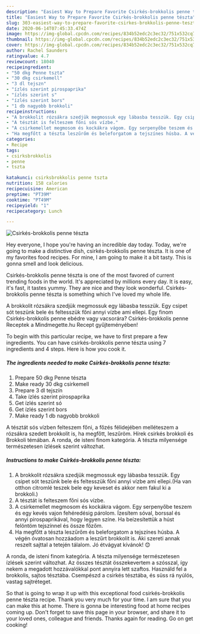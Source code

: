 ```yaml
---
description: "Easiest Way to Prepare Favorite Csirkés-brokkolis penne tészta"
title: "Easiest Way to Prepare Favorite Csirkés-brokkolis penne tészta"
slug: 303-easiest-way-to-prepare-favorite-csirkes-brokkolis-penne-teszta
date: 2020-06-14T07:45:33.474Z
image: https://img-global.cpcdn.com/recipes/834b52edc2c3ec32/751x532cq70/csirkes-brokkolis-penne-teszta-recept-foto.jpg
thumbnail: https://img-global.cpcdn.com/recipes/834b52edc2c3ec32/751x532cq70/csirkes-brokkolis-penne-teszta-recept-foto.jpg
cover: https://img-global.cpcdn.com/recipes/834b52edc2c3ec32/751x532cq70/csirkes-brokkolis-penne-teszta-recept-foto.jpg
author: Rachel Saunders
ratingvalue: 4.7
reviewcount: 18040
recipeingredient:
- "50 dkg Penne tszta"
- "30 dkg csirkemell"
- "3 dl tejszn"
- "ízlés szerint pirospaprika"
- "ízlés szerint s"
- "ízlés szerint bors"
- "1 db nagyobb brokkoli"
recipeinstructions:
- "A brokkolit rózsákra szedjük megmossuk egy lábasba tesszük. Egy csipet sót teszünk bele és feltesszük főni annyi vízbe ami ellepi.(Ha van otthon citromlé teszek bele egy keveset és akkor nem fakul ki a brokkoli.)"
- "A tésztát is felteszem főni sós vízbe."
- "A csirkemellet megmosom és kockákra vágom. Egy serpenyőbe teszem és egy kevés vajon fehéredésig párolom. Ízesítem sóval, borssal és annyi pirospaprikával, hogy legyen színe. Ha beízesítettük a húst felöntöm tejszínnel és össze főzőm."
- "Ha megfőtt a tészta leszűrőm és beleforgatom a tejszínes húsba. A végén óvatosan hozzáadom a leszűrt brokkolit is. Aki szereti annak reszelt sajttal a tetején tálalom. Jó étvágyat kívánok! 😊"
categories:
- Recipe
tags:
- csirksbrokkolis
- penne
- tszta

katakunci: csirksbrokkolis penne tszta 
nutrition: 158 calories
recipecuisine: American
preptime: "PT39M"
cooktime: "PT49M"
recipeyield: "1"
recipecategory: Lunch

---
```



![Csirkés-brokkolis penne tészta](https://img-global.cpcdn.com/recipes/834b52edc2c3ec32/751x532cq70/csirkes-brokkolis-penne-teszta-recept-foto.jpg)

Hey everyone, I hope you're having an incredible day today. Today, we're going to make a distinctive dish, csirkés-brokkolis penne tészta. It is one of my favorites food recipes. For mine, I am going to make it a bit tasty. This is gonna smell and look delicious.

Csirkés-brokkolis penne tészta is one of the most favored of current trending foods in the world. It's appreciated by millions every day. It is easy, it's fast, it tastes yummy. They are nice and they look wonderful. Csirkés-brokkolis penne tészta is something which I've loved my whole life.

A brokkolit rózsákra szedjük megmossuk egy lábasba tesszük. Egy csipet sót teszünk bele és feltesszük főni annyi vízbe ami ellepi. Egy finom Csirkés-brokkolis penne ebédre vagy vacsorára? Csirkés-brokkolis penne Receptek a Mindmegette.hu Recept gyűjteményében!


To begin with this particular recipe, we have to first prepare a few ingredients. You can have csirkés-brokkolis penne tészta using 7 ingredients and 4 steps. Here is how you cook it.

<!--inarticleads1-->

##### The ingredients needed to make Csirkés-brokkolis penne tészta:

1. Prepare 50 dkg Penne tészta
1. Make ready 30 dkg csirkemell
1. Prepare 3 dl tejszín
1. Take ízlés szerint pirospaprika
1. Get ízlés szerint só
1. Get ízlés szerint bors
1. Make ready 1 db nagyobb brokkoli


A tésztát sós vízben felteszem főni, a főzés félidejében melléteszem a rózsákra szedett brokkolit is, ha megfőtt, leszűröm. Hírek csirkés brokkoli és Brokkoli témában. A ronda, de isteni finom kategória. A tészta milyensége természetesen ízlések szerint változhat. 

<!--inarticleads2-->

##### Instructions to make Csirkés-brokkolis penne tészta:

1. A brokkolit rózsákra szedjük megmossuk egy lábasba tesszük. Egy csipet sót teszünk bele és feltesszük főni annyi vízbe ami ellepi.(Ha van otthon citromlé teszek bele egy keveset és akkor nem fakul ki a brokkoli.)
1. A tésztát is felteszem főni sós vízbe.
1. A csirkemellet megmosom és kockákra vágom. Egy serpenyőbe teszem és egy kevés vajon fehéredésig párolom. Ízesítem sóval, borssal és annyi pirospaprikával, hogy legyen színe. Ha beízesítettük a húst felöntöm tejszínnel és össze főzőm.
1. Ha megfőtt a tészta leszűrőm és beleforgatom a tejszínes húsba. A végén óvatosan hozzáadom a leszűrt brokkolit is. Aki szereti annak reszelt sajttal a tetején tálalom. Jó étvágyat kívánok! 😊


A ronda, de isteni finom kategória. A tészta milyensége természetesen ízlések szerint változhat. Az összes tésztát összekevertem a szósszal, így nekem a megadott hozzávalókkal pont annyira lett szaftos. Használd fel a brokkolis, sajtos tésztába. Csempészd a csirkés tésztába, és süss rá nyúlós, vastag sajtréteget. 

So that is going to wrap it up with this exceptional food csirkés-brokkolis penne tészta recipe. Thank you very much for your time. I am sure that you can make this at home. There is gonna be interesting food at home recipes coming up. Don't forget to save this page in your browser, and share it to your loved ones, colleague and friends. Thanks again for reading. Go on get cooking!
